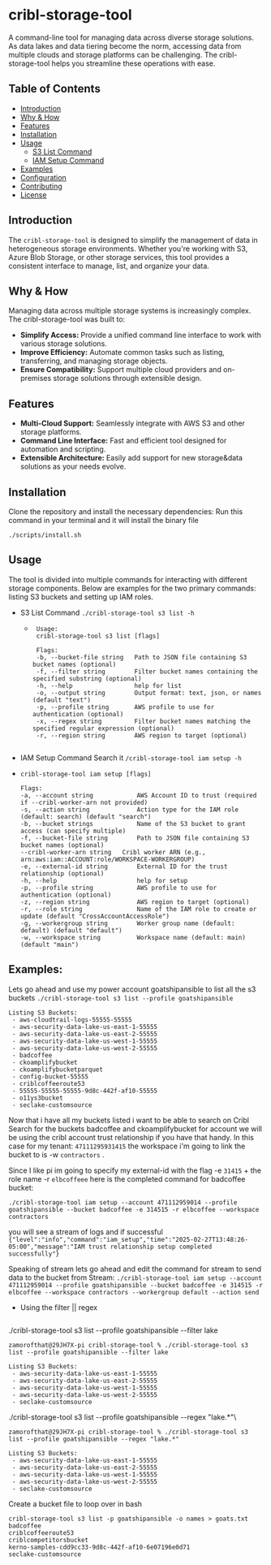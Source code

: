 # cribl-storage-tool

A command-line tool for managing data across diverse storage solutions. As data lakes and data tiering become the norm, accessing data from multiple clouds and storage platforms can be challenging. The cribl-storage-tool helps you streamline these operations with ease.

## Table of Contents

- [Introduction](#introduction)
- [Why & How](#why--how)
- [Features](#features)
- [Installation](#installation)
- [Usage](#usage)
   - [S3 List Command](#s3-list-command)
   - [IAM Setup Command](#iam-setup-command)
- [Examples](#examples)
- [Configuration](#configuration)
- [Contributing](#contributing)
- [License](#license)

## Introduction

The `cribl-storage-tool` is designed to simplify the management of data in heterogeneous storage environments. Whether you're working with S3, Azure Blob Storage, or other storage services, this tool provides a consistent interface to manage, list, and organize your data.

## Why & How

Managing data across multiple storage systems is increasingly complex. The cribl-storage-tool was built to:

- **Simplify Access:** Provide a unified command line interface to work with various storage solutions.
- **Improve Efficiency:** Automate common tasks such as listing, transferring, and managing storage objects.
- **Ensure Compatibility:** Support multiple cloud providers and on-premises storage solutions through extensible design.

## Features

- **Multi-Cloud Support:** Seamlessly integrate with AWS S3 and other storage platforms.
- **Command Line Interface:** Fast and efficient tool designed for automation and scripting.
- **Extensible Architecture:** Easily add support for new storage&data solutions as your needs evolve.

## Installation

Clone the repository and install the necessary dependencies:
Run this command in your terminal and it will install the binary file
```aiignore
./scripts/install.sh
```

## Usage

The tool is divided into multiple commands for interacting with different storage components. Below are examples for the two primary commands: listing S3 buckets and setting up IAM roles.

 - S3 List Command
```./cribl-storage-tool s3 list -h```
   - ```aiignore
      Usage:
      cribl-storage-tool s3 list [flags]
    
      Flags:
      -b, --bucket-file string   Path to JSON file containing S3 bucket names (optional)
      -f, --filter string        Filter bucket names containing the specified substring (optional)
      -h, --help                 help for list
      -o, --output string        Output format: text, json, or names (default "text")
      -p, --profile string       AWS profile to use for authentication (optional)
      -x, --regex string         Filter bucket names matching the specified regular expression (optional)
      -r, --region string        AWS region to target (optional)
   ```
 - IAM Setup Command Search it
   ```/cribl-storage-tool iam setup -h```
 - ```Usage:
   cribl-storage-tool iam setup [flags]
   
   Flags:
   -a, --account string            AWS Account ID to trust (required if --cribl-worker-arn not provided)
   -s, --action string             Action type for the IAM role (default: search) (default "search")
   -b, --bucket strings            Name of the S3 bucket to grant access (can specify multiple)
   -f, --bucket-file string        Path to JSON file containing S3 bucket names (optional)
   --cribl-worker-arn string   Cribl worker ARN (e.g., arn:aws:iam::ACCOUNT:role/WORKSPACE-WORKERGROUP)
   -e, --external-id string        External ID for the trust relationship (optional)
   -h, --help                      help for setup
   -p, --profile string            AWS profile to use for authentication (optional)
   -z, --region string             AWS region to target (optional)
   -r, --role string               Name of the IAM role to create or update (default "CrossAccountAccessRole")
   -g, --workergroup string        Worker group name (default: default) (default "default")
   -w, --workspace string          Workspace name (default: main) (default "main")
   ```
## Examples:
Lets go ahead and use my power account goatshipansible to list all the s3 buckets
```./cribl-storage-tool s3 list --profile goatshipansible```
```
Listing S3 Buckets:
 - aws-cloudtrail-logs-55555-55555
 - aws-security-data-lake-us-east-1-55555
 - aws-security-data-lake-us-east-2-55555
 - aws-security-data-lake-us-west-1-55555
 - aws-security-data-lake-us-west-2-55555
 - badcoffee
 - ckoamplifybucket
 - ckoamplifybucketparquet
 - config-bucket-55555
 - criblcoffeeroute53
 - 55555-55555-55555-9d8c-442f-af10-55555
 - o11ys3bucket
 - seclake-customsource

```
Now that i have all my buckets listed i want to be able to search on Cribl Search for the buckets badcoffee and ckoamplifybucket
for account we will be using the cribl account trust relationship if you have that handy. In this case for my tenant: `47111295931415`
the workspace i'm going to link the bucket to is -w `contractors` .

Since I like pi im going to specify my external-id with the flag -e `31415` + the role name -r `elbcoffeee` here is the completed command for badcoffee bucket:

```./cribl-storage-tool iam setup --account 471112959014 --profile goatshipansible --bucket badcoffee -e 314515 -r elbcoffee --workspace contractors ```

you will see a stream of logs and if successful `{"level":"info","command":"iam_setup","time":"2025-02-27T13:48:26-05:00","message":"IAM trust relationship setup completed successfully"}`

Speaking of stream lets go ahead and edit the command for stream to send data to the bucket from Stream:
```./cribl-storage-tool iam setup --account 471112959014 --profile goatshipansible --bucket badcoffee -e 314515 -r elbcoffee --workspace contractors --workergroup default --action send```

- Using the filter || regex
```
```
./cribl-storage-tool s3 list --profile goatshipansible --filter lake
```aiignore
zamorofthat@29JH7X-pi cribl-storage-tool % ./cribl-storage-tool s3 list --profile goatshipansible --filter lake

Listing S3 Buckets:
 - aws-security-data-lake-us-east-1-55555
 - aws-security-data-lake-us-east-2-55555
 - aws-security-data-lake-us-west-1-55555
 - aws-security-data-lake-us-west-2-55555
 - seclake-customsource

```
./cribl-storage-tool s3 list --profile goatshipansible --regex "lake.*"\
```aiignore
zamorofthat@29JH7X-pi cribl-storage-tool % ./cribl-storage-tool s3 list --profile goatshipansible --regex "lake.*"

Listing S3 Buckets:
 - aws-security-data-lake-us-east-1-55555
 - aws-security-data-lake-us-east-2-55555
 - aws-security-data-lake-us-west-1-55555
 - aws-security-data-lake-us-west-2-55555
 - seclake-customsource
```
Create a bucket file to loop over in bash 
```aiignore
cribl-storage-tool s3 list -p goatshipansible -o names > goats.txt 
badcoffee
criblcoffeeroute53
criblcompetitorsbucket
kerno-samples-cdd9cc33-9d8c-442f-af10-6e07196e0d71
seclake-customsource

```